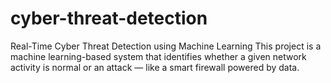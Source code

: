 # cyber-threat-detection
Real-Time Cyber Threat Detection using Machine Learning This project is a machine learning-based system that identifies whether a given network activity is normal or an attack — like a smart firewall powered by data.  
